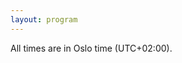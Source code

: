 ```yaml
---
layout: program
---
```


<!-- The main categories (or tracks) of the different talks as well as their coloring can be adapted in the `_config.yml` file under `conference.talks.main_categories`. See also the [Talk Settings](https://github.com/DigitaleGesellschaft/jekyll-theme-conference/#talk-settings-main-categories) section of the theme's README file. -->

All times are in Oslo time (UTC+02:00).
<script type="text/javascript">
<!--
var a_p = "";
var d = new Date();
var curr_min = d.getMinutes();
var curr_oslohour = d.getUTCHours() + 1;
if (curr_oslohour > 23) curr_oslohour = curr_oslohour - 24;
document.write("The current local time in Oslo is " + String(curr_oslohour).padStart(2, '0') + ":" + String(curr_min).padStart(2, '0') + ".");
//-->
</script>
